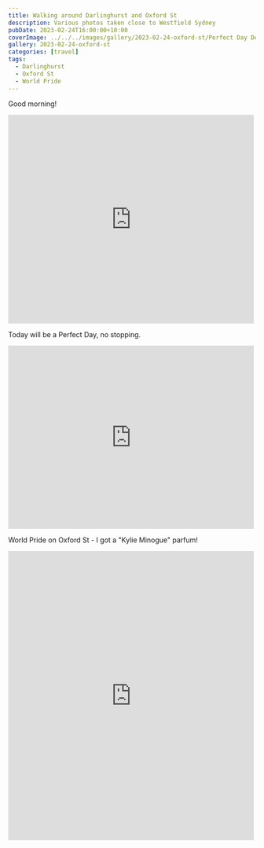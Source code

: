 ```yaml
---
title: Walking around Darlinghurst and Oxford St
description: Various photos taken close to Westfield Sydney
pubDate: 2023-02-24T16:00:00+10:00
coverImage: ../../../images/gallery/2023-02-24-oxford-st/Perfect Day Deli.jpeg
gallery: 2023-02-24-oxford-st
categories: [travel]
tags:
  - Darlinghurst
  - Oxford St
  - World Pride
---
```


Good morning!

<iframe src="https://www.facebook.com/plugins/post.php?href=https%3A%2F%2Fwww.facebook.com%2Fchris1.tham%2Fposts%2Fpfbid0uU9ZF65JLg3fdhDXG6x123HW3wRxbqq4q1Hu7imoSWmpwMMnShZevGPM11SxrgLSl&show_text=true&width=500" width="500" height="425" style="border:none;overflow:hidden" scrolling="no" frameborder="0" allowfullscreen="true" allow="autoplay; clipboard-write; encrypted-media; picture-in-picture; web-share"></iframe>

Today will be a Perfect Day, no stopping.

<iframe src="https://www.facebook.com/plugins/post.php?href=https%3A%2F%2Fwww.facebook.com%2Fchris1.tham%2Fposts%2Fpfbid0BSFYLAmQBm2LUk8bqi2X6kEBvZaBfncmi5AU2AKkt9w4AcdmvpKpHRoYHa6SBfbvl&show_text=true&width=500" width="500" height="373" style="border:none;overflow:hidden" scrolling="no" frameborder="0" allowfullscreen="true" allow="autoplay; clipboard-write; encrypted-media; picture-in-picture; web-share"></iframe>

World Pride on Oxford St - I got a "Kylie Minogue" parfum!

<iframe src="https://www.facebook.com/plugins/post.php?href=https%3A%2F%2Fwww.facebook.com%2Fchris1.tham%2Fposts%2Fpfbid02PheNT8DA9zbaxWLpw1rPtmc1kRPM8zAgBPn4sWbqaQG6vicrntKykqs4tnbzPuj6l&show_text=true&width=500" width="500" height="589" style="border:none;overflow:hidden" scrolling="no" frameborder="0" allowfullscreen="true" allow="autoplay; clipboard-write; encrypted-media; picture-in-picture; web-share"></iframe>
